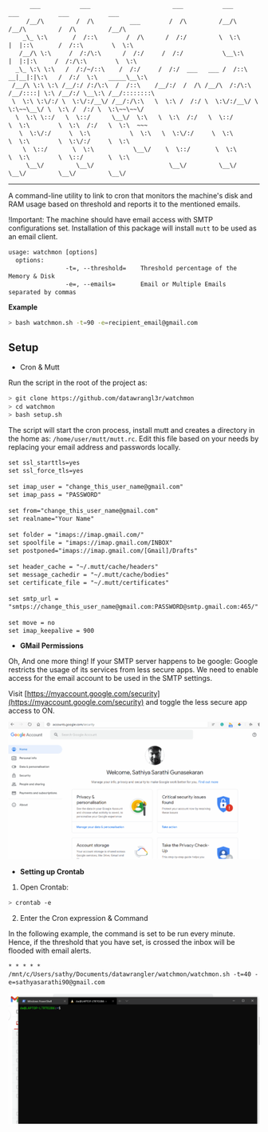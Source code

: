 ```text
      ___           ___                       ___           ___           ___           ___           ___     
     /__/\         /  /\          ___        /  /\         /__/\         /__/\         /  /\         /__/\    
    _\_ \:\       /  /::\        /  /\      /  /:/         \  \:\       |  |::\       /  /::\        \  \:\   
   /__/\ \:\     /  /:/\:\      /  /:/     /  /:/           \__\:\      |  |:|:\     /  /:/\:\        \  \:\  
  _\_ \:\ \:\   /  /:/~/::\    /  /:/     /  /:/  ___   ___ /  /::\   __|__|:|\:\   /  /:/  \:\   _____\__\:\ 
 /__/\ \:\ \:\ /__/:/ /:/\:\  /  /::\    /__/:/  /  /\ /__/\  /:/\:\ /__/::::| \:\ /__/:/ \__\:\ /__/::::::::\
 \  \:\ \:\/:/ \  \:\/:/__\/ /__/:/\:\   \  \:\ /  /:/ \  \:\/:/__\/ \  \:\~~\__\/ \  \:\ /  /:/ \  \:\~~\~~\/
  \  \:\ \::/   \  \::/      \__\/  \:\   \  \:\  /:/   \  \::/       \  \:\        \  \:\  /:/   \  \:\  ~~~ 
   \  \:\/:/     \  \:\           \  \:\   \  \:\/:/     \  \:\        \  \:\        \  \:\/:/     \  \:\     
    \  \::/       \  \:\           \__\/    \  \::/       \  \:\        \  \:\        \  \::/       \  \:\    
     \__\/         \__\/                     \__\/         \__\/         \__\/         \__\/         \__\/    
```

---

A command-line utility to link to cron that monitors the machine's disk and RAM usage based on threshold
and reports it to the mentioned emails.

!Important: The machine should have email access with SMTP configurations set. Installation of this package
will install `mutt` to be used as an email client.
 

```text
usage: watchmon [options]
  options:
                -t=, --threshold=    Threshold percentage of the Memory & Disk
                -e=, --emails=       Email or Multiple Emails separated by commas

```

**Example**

```bash
> bash watchmon.sh -t=90 -e=recipient_email@gmail.com
```

## Setup

* Cron & Mutt

Run the script in the root of the project as:

```bash
> git clone https://github.com/datawrangl3r/watchmon
> cd watchmon
> bash setup.sh
```

The script will start the cron process, install mutt and creates a directory in the home as: `/home/user/mutt/mutt.rc`. Edit this file based on your needs by replacing your email address and passwords locally.

```plaintext
set ssl_starttls=yes
set ssl_force_tls=yes

set imap_user = "change_this_user_name@gmail.com"
set imap_pass = "PASSWORD"

set from="change_this_user_name@gmail.com"
set realname="Your Name"

set folder = "imaps://imap.gmail.com/"
set spoolfile = "imaps://imap.gmail.com/INBOX"
set postponed="imaps://imap.gmail.com/[Gmail]/Drafts"

set header_cache = "~/.mutt/cache/headers"
set message_cachedir = "~/.mutt/cache/bodies"
set certificate_file = "~/.mutt/certificates"

set smtp_url = "smtps://change_this_user_name@gmail.com:PASSWORD@smtp.gmail.com:465/"

set move = no
set imap_keepalive = 900
```

*  **GMail Permissions**

Oh, And one more thing! If your SMTP server happens to be google: Google restricts the usage of its services from less secure apps. We need to enable access for the email account to be used in the SMTP settings.

Visit [https://myaccount.google.com/security](https://myaccount.google.com/security) and toggle the less secure app access to ON.

![App access](gmailpermission.gif)

* **Setting up Crontab**

1) Open Crontab:

```bash
> crontab -e
```

2) Enter the Cron expression & Command

In the following example, the command is set to be run every minute. Hence, if the threshold that you have set, is crossed the inbox will be flooded with email alerts.

```plaintext
* * * * * /mnt/c/Users/sathy/Documents/datawrangler/watchmon/watchmon.sh -t=40 -e=sathyasarathi90@gmail.com
```

![App access](cronschedule.gif)